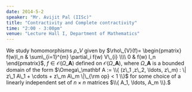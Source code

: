 ```yaml
---
date: 2014-5-2
speaker: "Mr. Avijit Pal (IISc)"
title: "Contractivity and Complete contractivity"
time: "2:00 - 3:00pm" 
venue: "Lecture Hall I, Department of Mathematics"
---
```

We study homomorphisms $\rho\_{V}$ given by
$\rho\_{V}(f)= \begin{pmatrix} f(w)I_n & \sum\_{i=1}^{m} \partial_i f(w) V\_{i} \\\\ 0 & f(w) I_n \end{pmatrix}$,
$f \in \mathcal{O} (\Omega\_{\mathbf{A}})$
defined on $\mathcal{O} (\Omega\_{\mathbf{A}})$, where $\Omega\_{\mathbf{A}}$ is a bounded domain of the form
$\Omega\_\mathbf A := \\{ (z\_1 ,z\_2, \ldots, z\_m) : \| z\_1 A\_1 + \cdots + z\_m A\_m \|\_{\rm op} < 1 \\}$
for some choice of a linearly independent set of $n\times n$ matrices $\\{ A_1, \ldots, A_m \\}.$
